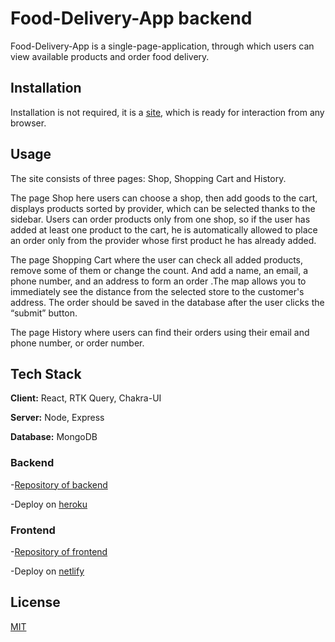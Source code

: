 # Food-Delivery-App backend

Food-Delivery-App is a single-page-application, through which users can view
available products and order food delivery.

## Installation

Installation is not required, it is a [site](https://gls-food-app.netlify.app/),
which is ready for interaction from any browser.

## Usage

The site consists of three pages: Shop, Shopping Cart and History.

The page Shop here users can choose a shop, then add goods to the cart, displays
products sorted by provider, which can be selected thanks to the sidebar. Users
can order products only from one shop, so if the user has added at least one
product to the cart, he is automatically allowed to place an order only from the
provider whose first product he has already added.

The page Shopping Cart where the user can check all added products, remove some
of them or change the count. And add a name, an email, a phone number, and an
address to form an order .The map allows you to immediately see the distance
from the selected store to the customer's address. The order should be saved in
the database after the user clicks the “submit” button.

The page History where users can find their orders using their email and phone
number, or order number.

## Tech Stack

**Client:** React, RTK Query, Chakra-UI

**Server:** Node, Express

**Database:** MongoDB

### Backend

-[Repository of backend](https://github.com/Glasgalas/Food-Delivery-App_backend)

-Deploy on [heroku](https://www.heroku.com/)

### Frontend

-[Repository of frontend](https://github.com/Glasgalas/Food-Delivery-App_frontend)

-Deploy on [netlify](https://www.netlify.com/)

## License

[MIT](https://choosealicense.com/licenses/mit/)
